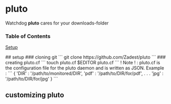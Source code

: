 # pluto
Watchdog **pluto** cares for your downloads-folder


### Table of Contents
[Setup](#setup)


<a name="#setup">
## setup
</a>
### cloning git
```
git clone https://github.com/Zadest/pluto
```
### creating pluto.cf
```
touch pluto.cf
$EDITOR pluto.cf
```
! Note ! :  pluto.cf is the configuration file for the pluto daemon and is written as JSON.
Example :
```
{
  'DIR' : '/path/to/monitored/DIR',
  'pdf' : '/path/to/DIR/for/pdf',
  .
  .
  .
  'jpg' : '/path/to/DIR/for/jpg'
}
```


## customizing pluto

##

